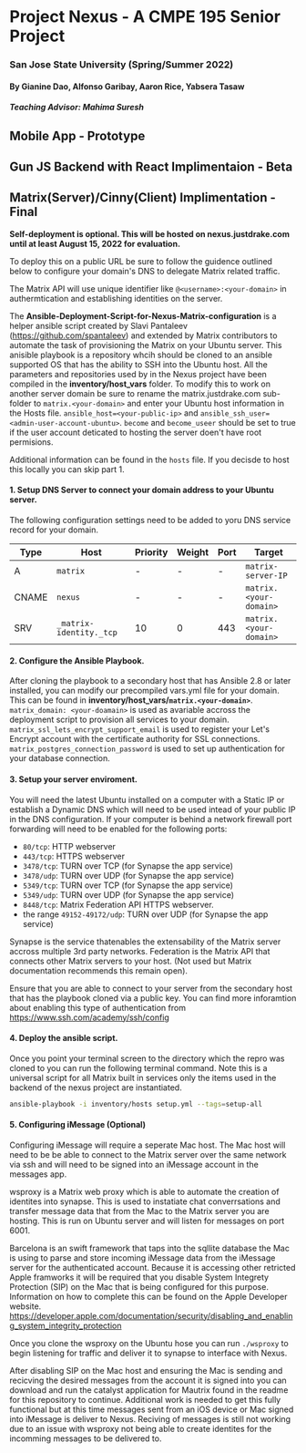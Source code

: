 # Project Nexus - A CMPE 195 Senior Project
### San Jose State University (Spring/Summer 2022)

#### By Gianine Dao, Alfonso Garibay, Aaron Rice, Yabsera Tasaw
##### Teaching Advisor: Mahima Suresh

## Mobile App - Prototype

## Gun JS Backend with React Implimentaion - Beta

## Matrix(Server)/Cinny(Client) Implimentation - Final
**Self-deployment is optional. This will be hosted on nexus.justdrake.com until at least August 15, 2022 for evaluation.**

To deploy this on a public URL be sure to follow the guidence outlined below to configure your domain's DNS to delegate Matrix related traffic.

The Matrix API will use unique identifier like `@<username>:<your-domain>` in authermtication and establishing identities on the server.

The **Ansible-Deployment-Script-for-Nexus-Matrix-configuration** is a helper ansible script created by Slavi Pantaleev (https://github.com/spantaleev) and extended by Matrix contributors to automate the task of provisioning the Matrix on your Ubuntu server. This anisible playbook is a repository whcih should be cloned to an ansible supported OS that has the ability to SSH into the Ubuntu host. All the parameters and repositories used by in the Nexus project have been compiled in the **inventory/host_vars** folder. To modify this to work on another server domain be sure to rename the matrix.justdrake.com sub-folder to `matrix.<your-domain>` and enter your Ubuntu host information in the Hosts file. `ansible_host=<your-public-ip>` and `ansible_ssh_user=<admin-user-account-ubuntu>`. `become` and `become_useer` should be set to true if the user account deticated to hosting the server doen't have root permisions. 

Additional information can be found in the `hosts` file. If you decisde to host this locally you can skip part 1.

#### 1. Setup DNS Server to connect your domain address to your Ubuntu server. 
The following configuration settings need to be added to yoru DNS service record for your domain. 

| Type  | Host                         | Priority | Weight | Port | Target                 |
| ----- | ---------------------------- | -------- | ------ | ---- | ---------------------- |
| A     | `matrix`                     | -        | -      | -    | `matrix-server-IP`     |
| CNAME | `nexus`                      | -        | -      | -    | `matrix.<your-domain>` |
| SRV   | `_matrix-identity._tcp`      | 10       | 0      | 443  | `matrix.<your-domain>` |

#### 2. Configure the Ansible Playbook.
After cloning the playbook to a secondary host that has Ansible 2.8 or later installed, you can modify our precompiled vars.yml file for your domain.
This can be found in **inventory/host_vars/`matrix.<your-domain>`**.
`matrix_domain: <your-doamain>` is used as avariable accross the deployment script to provision all services to your domain.
`matrix_ssl_lets_encrypt_support_email` is used to register your Let's Encrypt account with the certificate authority for SSL connections.
`matrix_postgres_connection_password` is used to set up authentication for your database connection.

#### 3. Setup your server enviroment.
You will need the latest Ubuntu installed on a computer with a Static IP or establish a Dynamic DNS which will need to be used intead of your public IP in the DNS configuration. If your computer is behind a network firewall port forwarding will need to be enabled for the following ports:
  - `80/tcp`: HTTP webserver
  - `443/tcp`: HTTPS webserver
  - `3478/tcp`: TURN over TCP (for Synapse the app service)
  - `3478/udp`: TURN over UDP (for Synapse the app service)
  - `5349/tcp`: TURN over TCP (for Synapse the app service)
  - `5349/udp`: TURN over UDP (for Synapse the app service)
  - `8448/tcp`: Matrix Federation API HTTPS webserver.
  - the range `49152-49172/udp`: TURN over UDP (for Synapse the app service)

Synapse is the service thatenables the extensability of the Matrix server accross multiple 3rd party networks. 
Federation is the Matrix API that connects other Matrix servers to your host. (Not used but Matrix documentation recommends this remain open).

Ensure that you are able to connect to your server from the secondary host that has the playbook cloned via a public key. You can find more inforamtion about enabling this type of authentication from https://www.ssh.com/academy/ssh/config

#### 4. Deploy the ansible script.
Once you point your terminal screen to the directory which the repro was cloned to you can run the following terminal command. Note this is a universal script for all Matrix built in services only the items used in the backend of the nexus project are instantiated.
```bash
ansible-playbook -i inventory/hosts setup.yml --tags=setup-all
```
#### 5. Configuring iMessage (Optional)
Configuring iMessage will require a seperate Mac host. 
The Mac host will need to be be able to connect to the Matrix server over the same network via ssh and will need to be signed into an iMessage account in the messages app. 

wsproxy is a Matrix web proxy which is able to automate the creation of identites into synapse. This is used to instatiate chat converrsations and transfer message data that from the Mac to the Matrix server you are hosting. This is run on Ubuntu server and will listen for messages on port 6001. 

Barcelona is an swift framework that taps into the sqllite database the Mac is using to parse and store incoming iMessage data from the iMessage server for the authenticated account. Because it is accessing other retricted Apple framworks it will be required that you disable System Integrety Protection (SIP) on the Mac that is being configured for this purpose. Information on how to complete this can be found on the Apple Developer website. https://developer.apple.com/documentation/security/disabling_and_enabling_system_integrity_protection

Once you clone the wsproxy on the Ubuntu hose you can run `./wsproxy` to begin listening for traffic and deliver it to synapse to interface with Nexus.

After disabling SIP on the Mac host and ensuring the Mac is sending and recicving the desired messages from the account it is signed into you can download and run the catalyst application for Mautrix found in the readme for this repository to continue. Additional work is needed to get this fully functional but at this time messages sent from an iOS device or Mac signed into iMessage is deliver to Nexus. Reciving of messages is still not working due to an issue with wsproxy not being able to create identites for the incomming messages to be delivered to.
<!--

**Here are some ideas to get you started:**

🙋‍♀️ A short introduction - what is your organization all about?
🌈 Contribution guidelines - how can the community get involved?
👩‍💻 Useful resources - where can the community find your docs? Is there anything else the community should know?
🍿 Fun facts - what does your team eat for breakfast?
🧙 Remember, you can do mighty things with the power of [Markdown](https://docs.github.com/github/writing-on-github/getting-started-with-writing-and-formatting-on-github/basic-writing-and-formatting-syntax)
-->
